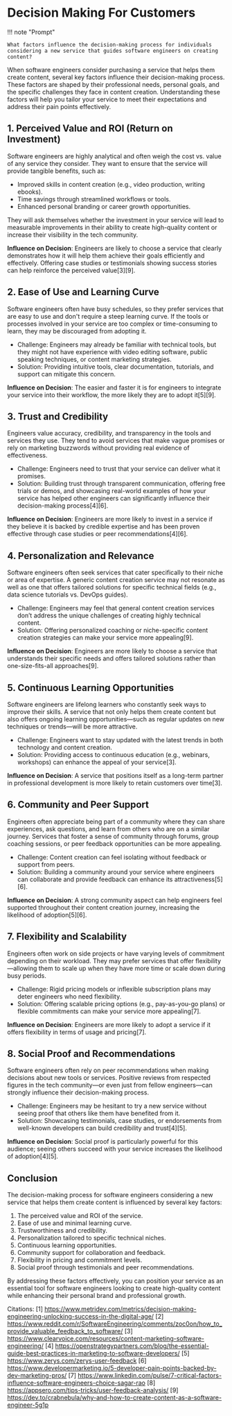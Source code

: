 # Decision Making For Customers

!!! note "Prompt"

    What factors influence the decision-making process for individuals considering a new service that guides software engineers on creating content? 

When software engineers consider purchasing a service that helps them create content, several key factors influence their decision-making process. These factors are shaped by their professional needs, personal goals, and the specific challenges they face in content creation. Understanding these factors will help you tailor your service to meet their expectations and address their pain points effectively.

## 1. Perceived Value and ROI (Return on Investment)
Software engineers are highly analytical and often weigh the cost vs. value of any service they consider. They want to ensure that the service will provide tangible benefits, such as:
- Improved skills in content creation (e.g., video production, writing ebooks).
- Time savings through streamlined workflows or tools.
- Enhanced personal branding or career growth opportunities.

They will ask themselves whether the investment in your service will lead to measurable improvements in their ability to create high-quality content or increase their visibility in the tech community.

**Influence on Decision**: Engineers are likely to choose a service that clearly demonstrates how it will help them achieve their goals efficiently and effectively. Offering case studies or testimonials showing success stories can help reinforce the perceived value[3][9].

## 2. Ease of Use and Learning Curve
Software engineers often have busy schedules, so they prefer services that are easy to use and don't require a steep learning curve. If the tools or processes involved in your service are too complex or time-consuming to learn, they may be discouraged from adopting it.

- Challenge: Engineers may already be familiar with technical tools, but they might not have experience with video editing software, public speaking techniques, or content marketing strategies.
- Solution: Providing intuitive tools, clear documentation, tutorials, and support can mitigate this concern.

**Influence on Decision**: The easier and faster it is for engineers to integrate your service into their workflow, the more likely they are to adopt it[5][9].

## 3. Trust and Credibility
Engineers value accuracy, credibility, and transparency in the tools and services they use. They tend to avoid services that make vague promises or rely on marketing buzzwords without providing real evidence of effectiveness.

- Challenge: Engineers need to trust that your service can deliver what it promises.
- Solution: Building trust through transparent communication, offering free trials or demos, and showcasing real-world examples of how your service has helped other engineers can significantly influence their decision-making process[4][6].

**Influence on Decision**: Engineers are more likely to invest in a service if they believe it is backed by credible expertise and has been proven effective through case studies or peer recommendations[4][6].

## 4. Personalization and Relevance
Software engineers often seek services that cater specifically to their niche or area of expertise. A generic content creation service may not resonate as well as one that offers tailored solutions for specific technical fields (e.g., data science tutorials vs. DevOps guides).

- Challenge: Engineers may feel that general content creation services don’t address the unique challenges of creating highly technical content.
- Solution: Offering personalized coaching or niche-specific content creation strategies can make your service more appealing[9].

**Influence on Decision**: Engineers are more likely to choose a service that understands their specific needs and offers tailored solutions rather than one-size-fits-all approaches[9].

## 5. Continuous Learning Opportunities
Software engineers are lifelong learners who constantly seek ways to improve their skills. A service that not only helps them create content but also offers ongoing learning opportunities—such as regular updates on new techniques or trends—will be more attractive.

- Challenge: Engineers want to stay updated with the latest trends in both technology and content creation.
- Solution: Providing access to continuous education (e.g., webinars, workshops) can enhance the appeal of your service[3].

**Influence on Decision**: A service that positions itself as a long-term partner in professional development is more likely to retain customers over time[3].

## 6. Community and Peer Support
Engineers often appreciate being part of a community where they can share experiences, ask questions, and learn from others who are on a similar journey. Services that foster a sense of community through forums, group coaching sessions, or peer feedback opportunities can be more appealing.

- Challenge: Content creation can feel isolating without feedback or support from peers.
- Solution: Building a community around your service where engineers can collaborate and provide feedback can enhance its attractiveness[5][6].

**Influence on Decision**: A strong community aspect can help engineers feel supported throughout their content creation journey, increasing the likelihood of adoption[5][6].

## 7. Flexibility and Scalability
Engineers often work on side projects or have varying levels of commitment depending on their workload. They may prefer services that offer flexibility—allowing them to scale up when they have more time or scale down during busy periods.

- Challenge: Rigid pricing models or inflexible subscription plans may deter engineers who need flexibility.
- Solution: Offering scalable pricing options (e.g., pay-as-you-go plans) or flexible commitments can make your service more appealing[7].

**Influence on Decision**: Engineers are more likely to adopt a service if it offers flexibility in terms of usage and pricing[7].

## 8. Social Proof and Recommendations
Software engineers often rely on peer recommendations when making decisions about new tools or services. Positive reviews from respected figures in the tech community—or even just from fellow engineers—can strongly influence their decision-making process.

- Challenge: Engineers may be hesitant to try a new service without seeing proof that others like them have benefited from it.
- Solution: Showcasing testimonials, case studies, or endorsements from well-known developers can build credibility and trust[4][5].

**Influence on Decision**: Social proof is particularly powerful for this audience; seeing others succeed with your service increases the likelihood of adoption[4][5].

## Conclusion
The decision-making process for software engineers considering a new service that helps them create content is influenced by several key factors:
1. The perceived value and ROI of the service.
2. Ease of use and minimal learning curve.
3. Trustworthiness and credibility.
4. Personalization tailored to specific technical niches.
5. Continuous learning opportunities.
6. Community support for collaboration and feedback.
7. Flexibility in pricing and commitment levels.
8. Social proof through testimonials and peer recommendations.

By addressing these factors effectively, you can position your service as an essential tool for software engineers looking to create high-quality content while enhancing their personal brand and professional growth.

Citations:
[1] https://www.metridev.com/metrics/decision-making-engineering-unlocking-success-in-the-digital-age/
[2] https://www.reddit.com/r/SoftwareEngineering/comments/zoc0on/how_to_provide_valuable_feedback_to_software/
[3] https://www.clearvoice.com/resources/content-marketing-software-engineering/
[4] https://openstrategypartners.com/blog/the-essential-guide-best-practices-in-marketing-to-software-developers/
[5] https://www.zerys.com/zerys-user-feedback
[6] https://www.developermarketing.io/5-developer-pain-points-backed-by-dev-marketing-pros/
[7] https://www.linkedin.com/pulse/7-critical-factors-influence-software-engineers-choice-sagar-rao
[8] https://appsero.com/tips-tricks/user-feedback-analysis/
[9] https://dev.to/crabnebula/why-and-how-to-create-content-as-a-software-engineer-5g1p